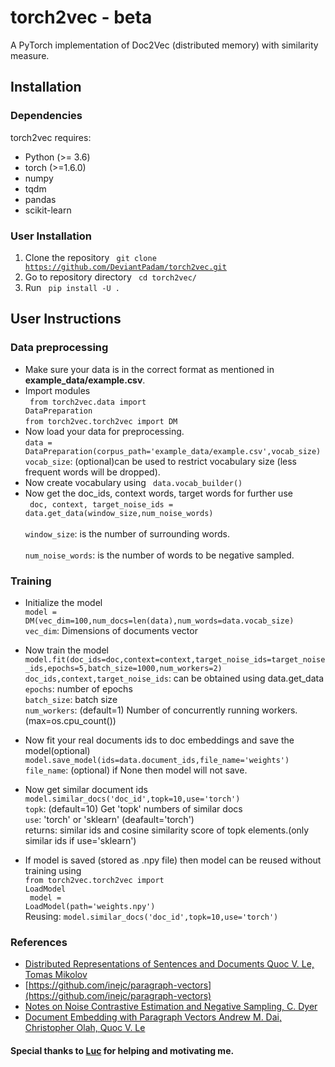 # torch2vec - beta
A PyTorch implementation of Doc2Vec (distributed memory) with similarity measure.

## Installation
### Dependencies
torch2vec requires:
* Python (>= 3.6)
* torch (>=1.6.0)
* numpy
* tqdm
* pandas
* scikit-learn

### User Installation
1. Clone the repository
<code> git clone https://github.com/DeviantPadam/torch2vec.git </code>
1. Go to repository directory
<code> cd torch2vec/ </code>
1. Run <code> pip install -U . </code>

## User Instructions 
### Data preprocessing
* Make sure your data is in the correct format as mentioned in **example_data/example.csv**.
* Import modules<br/> <code> from torch2vec.data import DataPreparation </code><br/><code>from torch2vec.torch2vec import DM </code>
* Now load your data for preprocessing.</br><code>data = DataPreparation(corpus_path='example_data/example.csv',vocab_size)</code> <br/> <code>vocab_size</code>: (optional)can be used to restrict vocabulary size (less frequent words will be dropped).
* Now create vocabulary using <code> data.vocab_builder() </code>
* Now get the doc_ids, context words, target words for further use<br/><code> doc, context, target_noise_ids = data.get_data(window_size,num_noise_words) </code><br/><code> window_size</code>: is the number of surrounding words. <br/> <code> num_noise_words</code>: is the number of words to be negative sampled.
### Training
* Initialize the model<br/> <code>model = DM(vec_dim=100,num_docs=len(data),num_words=data.vocab_size)</code><br/> <code>vec_dim</code>: Dimensions of documents vector<br/>
* Now train the model <br/><code>model.fit(doc_ids=doc,context=context,target_noise_ids=target_noise_ids,epochs=5,batch_size=1000,num_workers=2)</code><br/><code>doc_ids,context,target_noise_ids</code>: can be obtained using data.get_data<br/> <code>epochs</code>: number of epochs <br/> <code>batch_size</code>: batch size<br/> <code>num_workers</code>: (default=1) Number of concurrently running workers.(max=os.cpu_count())

* Now fit your real documents ids to doc embeddings and save the model(optional) <br/> <code>model.save_model(ids=data.document_ids,file_name='weights')</code> <br/> <code>file_name</code>: (optional) if None then model will not save.
* Now get similar document ids <br/> <code>model.similar_docs('doc_id',topk=10,use='torch')</code><br/> <code>topk</code>: (default=10) Get 'topk' numbers of similar docs <br/> <code>use</code>: 'torch' or 'sklearn' (deafault='torch') <br/> returns: similar ids and cosine similarity score of topk elements.(only similar ids if use='sklearn')  
* If model is saved (stored as .npy file) then model can be reused without training using <br/> <code>from torch2vec.torch2vec import LoadModel</code> <br/> <code> model = LoadModel(path='weights.npy')</code> <br/> Reusing: <code>model.similar_docs('doc_id',topk=10,use='torch')</code>

### References
* [Distributed Representations of Sentences and Documents Quoc V. Le, Tomas Mikolov](https://arxiv.org/pdf/1405.4053.pdf)
* [https://github.com/inejc/paragraph-vectors](https://github.com/inejc/paragraph-vectors)
* [Notes on Noise Contrastive Estimation and Negative Sampling, C. Dyer](https://arxiv.org/abs/1410.8251)
* [Document Embedding with Paragraph Vectors Andrew M. Dai, Christopher Olah, Quoc V. Le](https://arxiv.org/abs/1507.07998)

#### Special thanks to [Luc](https://github.com/x0rzkov) for helping and motivating me.
